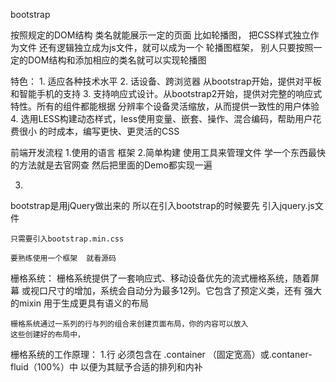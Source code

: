 bootstrap

按照规定的DOM结构  类名就能展示一定的页面
比如轮播图， 把CSS样式独立作为文件  还有逻辑独立成为js文件，就可以成为一个
轮播图框架，  别人只要按照一定的DOM结构和添加相应的类名就可以实现轮播图

特色：
    1. 适应各种技术水平
    2. 话设备、跨浏览器  从bootstrap开始，提供对平板和智能手机的支持
    3. 支持响应式设计。从bootstrap2开始，提供对完整的响应式特性。所有的组件都能根据
    分辨率个设备灵活缩放，从而提供一致性的用户体验
    4. 选用LESS构建动态样式，less使用变量、嵌套、操作、混合编码，帮助用户花费很小
    的时成本，编写更快、更灵活的CSS



前端开发流程
   1.使用的语言 框架
   2.简单构建   使用工具来管理文件
   学一个东西最快的方法就是去官网查  然后把里面的Demo都实现一遍

   3. 

bootstrap是用jQuery做出来的    所以在引入bootstrap的时候要先
引入jquery.js文件

    只需要引入bootstrap.min.css

    要熟练使用一个框架  就看源码

栅格系统：
    栅格系统提供了一套响应式、移动设备优先的流式栅格系统，随着屏幕
    或视口尺寸的增加，系统会自动分为最多12列。它包含了预定义类，还有
    强大的mixin  用于生成更具有语义的布局

    栅格系统通过一系列的行与列的组合来创建页面布局，你的内容可以放入
    这些创建好的布局中，

栅格系统的工作原理：
    1.行 必须包含在 .container （固定宽高）或.contaner-fluid（100%）中
    以便为其赋予合适的排列和内补


















